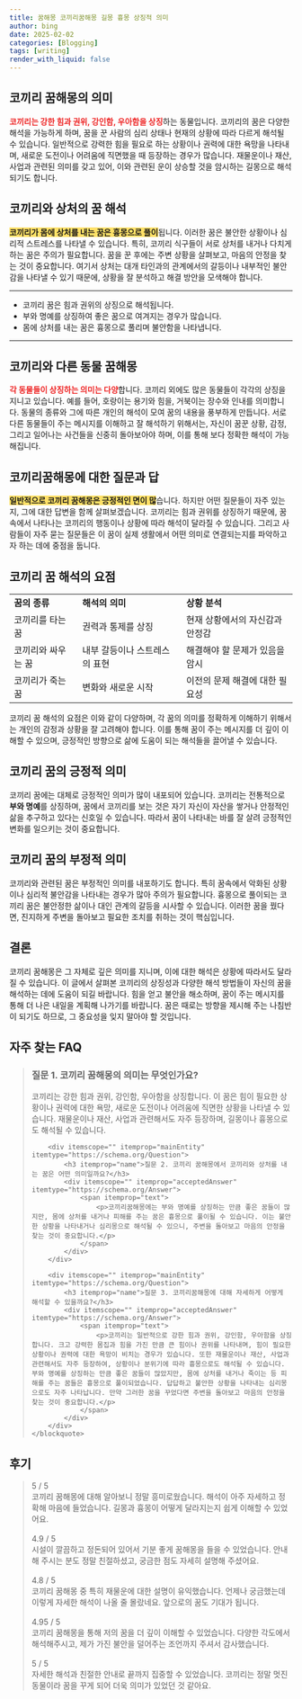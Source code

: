 ```yaml
---
title: 꿈해몽 코끼리꿈해몽 길몽 흉몽 상징적 의미
author: bing
date: 2025-02-02
categories: [Blogging]
tags: [writing]
render_with_liquid: false
---
```



<h2 id='코끼리 꿈해몽의 의미'>코끼리 꿈해몽의 의미</h2>

<p><b><span style="color: #ee2323;">코끼리는 강한 힘과 권위, 강인함, 우아함을 상징</span></b>하는 동물입니다. 코끼리의 꿈은 다양한 해석을 가능하게 하며, 꿈을 꾼 사람의 심리 상태나 현재의 상황에 따라 다르게 해석될 수 있습니다. 일반적으로 강력한 힘을 필요로 하는 상황이나 권력에 대한 욕망을 나타내며, 새로운 도전이나 어려움에 직면했을 때 등장하는 경우가 많습니다. 재물운이나 재산, 사업과 관련된 의미를 갖고 있어, 이와 관련된 운이 상승할 것을 암시하는 길몽으로 해석되기도 합니다.</p>

<h2 id='코끼리와 상처의 꿈 해석'>코끼리와 상처의 꿈 해석</h2>

<p><b><span style="background-color: #ffe066;">코끼리가 몸에 상처를 내는 꿈은 흉몽으로 풀이</span></b>됩니다. 이러한 꿈은 불안한 상황이나 심리적 스트레스를 나타낼 수 있습니다. 특히, 코끼리 식구들이 서로 상처를 내거나 다치게 하는 꿈은 주의가 필요합니다. 꿈을 꾼 후에는 주변 상황을 살펴보고, 마음의 안정을 찾는 것이 중요합니다. 여기서 상처는 대개 타인과의 관계에서의 갈등이나 내부적인 불안감을 나타낼 수 있기 때문에, 상황을 잘 분석하고 해결 방안을 모색해야 합니다.</p>

<hr />

<ul>
    <li>코끼리 꿈은 힘과 권위의 상징으로 해석됩니다.</li>
    <li>부와 명예를 상징하여 좋은 꿈으로 여겨지는 경우가 많습니다.</li>
    <li>몸에 상처를 내는 꿈은 흉몽으로 풀리며 불안함을 나타냅니다.</li>
</ul>

<hr />

<h2 id='코끼리와 다른 동물 꿈해몽'>코끼리와 다른 동물 꿈해몽</h2>

<p><b><span style="color: #ee2323;">각 동물들이 상징하는 의미는 다양</span></b>합니다. 코끼리 외에도 많은 동물들이 각각의 상징을 지니고 있습니다. 예를 들어, 호랑이는 용기와 힘을, 거북이는 장수와 인내를 의미합니다. 동물의 종류와 그에 따른 개인의 해석이 모여 꿈의 내용을 풍부하게 만듭니다. 서로 다른 동물들이 주는 메시지를 이해하고 잘 해석하기 위해서는, 자신이 꿈꾼 상황, 감정, 그리고 일어나는 사건들을 신중히 돌아보아야 하며, 이를 통해 보다 정확한 해석이 가능해집니다.</p>

<h2 id='코끼리꿈해몽에 대한 질문과 답'>코끼리꿈해몽에 대한 질문과 답</h2>

<p><b><span style="background-color: #ffe066;">일반적으로 코끼리 꿈해몽은 긍정적인 면이 많</span></b>습니다. 하지만 어떤 질문들이 자주 있는지, 그에 대한 답변을 함께 살펴보겠습니다. 코끼리는 힘과 권위를 상징하기 때문에, 꿈속에서 나타나는 코끼리의 행동이나 상황에 따라 해석이 달라질 수 있습니다. 그리고 사람들이 자주 묻는 질문들은 이 꿈이 실제 생활에서 어떤 의미로 연결되는지를 파악하고자 하는 데에 중점을 둡니다.</p>

<h2 id='코끼리 꿈 해석의 요점'>코끼리 꿈 해석의 요점</h2>

<table>
    <tr>
        <td><b>꿈의 종류</b></td>
        <td><b>해석의 의미</b></td>
        <td><b>상황 분석</b></td>
    </tr>
    <tr>
        <td>코끼리를 타는 꿈</td>
        <td>권력과 통제를 상징</td>
        <td>현재 상황에서의 자신감과 안정감</td>
    </tr>
    <tr>
        <td>코끼리와 싸우는 꿈</td>
        <td>내부 갈등이나 스트레스의 표현</td>
        <td>해결해야 할 문제가 있음을 암시</td>
    </tr>
    <tr>
        <td>코끼리가 죽는 꿈</td>
        <td>변화와 새로운 시작</td>
        <td>이전의 문제 해결에 대한 필요성</td>
    </tr>
</table>

<p>코끼리 꿈 해석의 요점은 이와 같이 다양하며, 각 꿈의 의미를 정확하게 이해하기 위해서는 개인의 감정과 상황을 잘 고려해야 합니다. 이를 통해 꿈이 주는 메시지를 더 깊이 이해할 수 있으며, 긍정적인 방향으로 삶에 도움이 되는 해석들을 끌어낼 수 있습니다.</p>

<h2 id='코끼리 꿈의 긍정적 의미'>코끼리 꿈의 긍정적 의미</h2>

<p>코끼리 꿈에는 대체로 긍정적인 의미가 많이 내포되어 있습니다. 코끼리는 전통적으로 <b>부와 명예</b>를 상징하며, 꿈에서 코끼리를 보는 것은 자기 자신이 자산을 쌓거나 안정적인 삶을 추구하고 있다는 신호일 수 있습니다. 따라서 꿈이 나타내는 바를 잘 살려 긍정적인 변화를 일으키는 것이 중요합니다.</p>

<h2 id='코끼리 꿈의 부정적 의미'>코끼리 꿈의 부정적 의미</h2>

<p>코끼리와 관련된 꿈은 부정적인 의미를 내포하기도 합니다. 특히 꿈속에서 악화된 상황이나 심리적 불안감을 나타내는 경우가 많아 주의가 필요합니다. 흉몽으로 풀이되는 코끼리 꿈은 불안정한 삶이나 대인 관계의 갈등을 시사할 수 있습니다. 이러한 꿈을 꿨다면, 진지하게 주변을 돌아보고 필요한 조치를 취하는 것이 핵심입니다.</p>

<h2 id='결론'>결론</h2>

<p>코끼리 꿈해몽은 그 자체로 깊은 의미를 지니며, 이에 대한 해석은 상황에 따라서도 달라질 수 있습니다. 이 글에서 살펴본 코끼리의 상징성과 다양한 해석 방법들이 자신의 꿈을 해석하는 데에 도움이 되길 바랍니다. 힘을 얻고 불안을 해소하며, 꿈이 주는 메시지를 통해 더 나은 내일을 계획해 나가기를 바랍니다. 꿈은 때로는 방향을 제시해 주는 나침반이 되기도 하므로, 그 중요성을 잊지 말아야 할 것입니다.</p>


<h2 id='자주_찾는_FAQ'>자주 찾는 FAQ</h2>
<div itemscope="" itemtype="https://schema.org/FAQPage"> 
    <blockquote> 
        <div itemscope="" itemprop="mainEntity" itemtype="https://schema.org/Question"> 
            <h3 itemprop="name">질문 1. 코끼리 꿈해몽의 의미는 무엇인가요?</h3> 
            <div itemscope="" itemprop="acceptedAnswer" itemtype="https://schema.org/Answer"> 
                <span itemprop="text"> 
                    <p>코끼리는 강한 힘과 권위, 강인함, 우아함을 상징합니다. 이 꿈은 힘이 필요한 상황이나 권력에 대한 욕망, 새로운 도전이나 어려움에 직면한 상황을 나타낼 수 있습니다. 재물운이나 재산, 사업과 관련해서도 자주 등장하며, 길몽이나 흉몽으로도 해석될 수 있습니다.</p> 
                </span> 
            </div> 
        </div> 

        <div itemscope="" itemprop="mainEntity" itemtype="https://schema.org/Question"> 
            <h3 itemprop="name">질문 2. 코끼리 꿈해몽에서 코끼리와 상처를 내는 꿈은 어떤 의미일까요?</h3> 
            <div itemscope="" itemprop="acceptedAnswer" itemtype="https://schema.org/Answer"> 
                <span itemprop="text"> 
                    <p>코끼리꿈해몽에는 부와 명예를 상징하는 만큼 좋은 꿈들이 많지만, 몸에 상처를 내거나 피해를 주는 꿈은 흉몽으로 풀이될 수 있습니다. 이는 불안한 상황을 나타내거나 심리몽으로 해석될 수 있으니, 주변을 돌아보고 마음의 안정을 찾는 것이 중요합니다.</p> 
                </span> 
            </div> 
        </div> 

        <div itemscope="" itemprop="mainEntity" itemtype="https://schema.org/Question"> 
            <h3 itemprop="name">질문 3. 코끼리꿈해몽에 대해 자세하게 어떻게 해석할 수 있을까요?</h3> 
            <div itemscope="" itemprop="acceptedAnswer" itemtype="https://schema.org/Answer"> 
                <span itemprop="text"> 
                    <p>코끼리는 일반적으로 강한 힘과 권위, 강인함, 우아함을 상징합니다. 크고 강력한 몸집과 힘을 가진 만큼 큰 힘이나 권위를 나타내며, 힘이 필요한 상황이나 권력에 대한 욕망이 비치는 경우가 있습니다. 또한 재물운이나 재산, 사업과 관련해서도 자주 등장하여, 상황이나 분위기에 따라 흉몽으로도 해석될 수 있습니다. 부와 명예를 상징하는 만큼 좋은 꿈들이 많았지만, 몸에 상처를 내거나 죽이는 등 피해를 주는 꿈들은 흉몽으로 풀이되었습니다. 답답하고 불안한 상황을 나타내는 심리몽으로도 자주 나타납니다. 만약 그러한 꿈을 꾸었다면 주변을 돌아보고 마음의 안정을 찾는 것이 중요합니다.</p> 
                </span> 
            </div> 
        </div> 
    </blockquote> 
</div>
<h2 id='후기'>후기</h2>
<div itemscope itemtype="https://schema.org/Product">
  <blockquote>
  <div itemprop="review" itemscope itemtype="https://schema.org/Review">
      <div itemprop="reviewRating" itemscope itemtype="https://schema.org/Rating"> <span itemprop="ratingValue">5</span> / <span itemprop="bestRating">5</span> </div>
      <span itemprop="reviewBody">코끼리 꿈해몽에 대해 알아보니 정말 흥미로웠습니다. 해석이 아주 자세하고 정확해 마음에 들었습니다. 길몽과 흉몽이 어떻게 달라지는지 쉽게 이해할 수 있었어요.</span>
  </div>
  <br>
  <div itemprop="review" itemscope itemtype="https://schema.org/Review">
      <div itemprop="reviewRating" itemscope itemtype="https://schema.org/Rating"> <span itemprop="ratingValue">4.9</span> / <span itemprop="bestRating">5</span> </div>
      <span itemprop="reviewBody">시설이 깔끔하고 정돈되어 있어서 기분 좋게 꿈해몽을 들을 수 있었습니다. 안내해 주시는 분도 정말 친절하셨고, 궁금한 점도 자세히 설명해 주셨어요.</span>
  </div>
  <br>
  <div itemprop="review" itemscope itemtype="https://schema.org/Review">
      <div itemprop="reviewRating" itemscope itemtype="https://schema.org/Rating"> <span itemprop="ratingValue">4.8</span> / <span itemprop="bestRating">5</span> </div>
      <span itemprop="reviewBody">코끼리 꿈해몽 중 특히 재물운에 대한 설명이 유익했습니다. 언제나 궁금했는데 이렇게 자세한 해석이 나올 줄 몰랐네요. 앞으로의 꿈도 기대가 됩니다.</span>
  </div>
  <br>
  <div itemprop="review" itemscope itemtype="https://schema.org/Review">
      <div itemprop="reviewRating" itemscope itemtype="https://schema.org/Rating"> <span itemprop="ratingValue">4.95</span> / <span itemprop="bestRating">5</span> </div>
      <span itemprop="reviewBody">코끼리 꿈해몽을 통해 저의 꿈을 더 깊이 이해할 수 있었습니다. 다양한 각도에서 해석해주시고, 제가 가진 불안을 덜어주는 조언까지 주셔서 감사했습니다.</span>
  </div>
  <br>
  <div itemprop="review" itemscope itemtype="https://schema.org/Review">
      <div itemprop="reviewRating" itemscope itemtype="https://schema.org/Rating"> <span itemprop="ratingValue">5</span> / <span itemprop="bestRating">5</span> </div>
      <span itemprop="reviewBody">자세한 해석과 친절한 안내로 끝까지 집중할 수 있었습니다. 코끼리는 정말 멋진 동물이라 꿈을 꾸게 되어 더욱 의미가 있었던 것 같아요.</span>
  </div>
  </blockquote>
</div>
